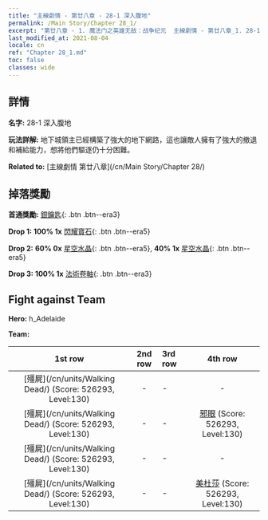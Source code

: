 ```yaml
---
title: "主線劇情 - 第廿八章 - 28-1 深入腹地"
permalink: /Main Story/Chapter 28_1/
excerpt: "第廿八章 - 1. 魔法门之英雄无敌：战争纪元  主線劇情 - 第廿八章_1. 28-1 深入腹地"
last_modified_at: 2021-08-04
locale: cn
ref: "Chapter 28_1.md"
toc: false
classes: wide
---
```


## 詳情

 **名字:** 28-1 深入腹地

 **玩法詳解:** 地下城領主已經構築了強大的地下網路，這也讓敵人擁有了強大的撤退和補給能力，想將他們驅逐仍十分困難。

 **Related to:** [主線劇情 第廿八章](/cn/Main Story/Chapter 28/)

## 掉落獎勵

 **首通獎勵:** [銀鑰匙](/cn/Items/con_693/){: .btn .btn--era3}

 **Drop 1:** **100% 1x** [閃耀寶石](/cn/Items/mat_100/){: .btn .btn--era5}

 **Drop 2:** **60% 0x** [星空水晶](/cn/Items/mat_94/){: .btn .btn--era5}, **40% 1x** [星空水晶](/cn/Items/mat_94/){: .btn .btn--era5}

 **Drop 3:** **100% 1x** [法術卷軸](/cn/Items/con_694/){: .btn .btn--era3}


## Fight against Team
 **Hero:** h_Adelaide

 **Team:**


  | 1st row | 2nd row | 3rd row | 4th row |
  |:----:|:----:|:----|:----:|
  | [殭屍](/cn/units/Walking Dead/) (Score: 526293, Level:130)  | - | - | - |
  | [殭屍](/cn/units/Walking Dead/) (Score: 526293, Level:130)  | - | - | [邪眼](/cn/units/Beholder/) (Score: 526293, Level:130)  |
  | [殭屍](/cn/units/Walking Dead/) (Score: 526293, Level:130)  | - | - | - |
  | [殭屍](/cn/units/Walking Dead/) (Score: 526293, Level:130)  | - | - | [美杜莎](/cn/units/Medusa/) (Score: 526293, Level:130)  |


